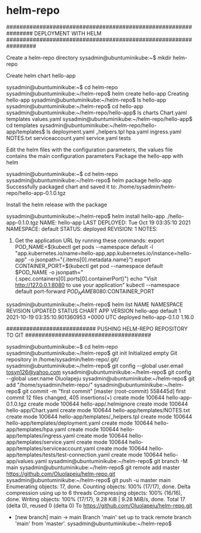 # helm-repo

################################################################ DEPLOYMENT WITH HELM #################################################################

Create a helm-repo directory
sysadmin@ubuntuminikube:~$ mkdir helm-repo

Create helm chart hello-app

sysadmin@ubuntuminikube:~$ cd helm-repo
sysadmin@ubuntuminikube:~/helm-repo$ helm create hello-app
Creating hello-app
sysadmin@ubuntuminikube:~/helm-repo$ ls
hello-app
sysadmin@ubuntuminikube:~/helm-repo$ cd hello-app
sysadmin@ubuntuminikube:~/helm-repo/hello-app$ ls
charts  Chart.yaml  templates  values.yaml
sysadmin@ubuntuminikube:~/helm-repo/hello-app$ cd templates
sysadmin@ubuntuminikube:~/helm-repo/hello-app/templates$ ls
deployment.yaml  _helpers.tpl  hpa.yaml  ingress.yaml  NOTES.txt  serviceaccount.yaml  service.yaml  tests

Edit the helm files with the configuration parameters, the values file contains the main configuration parameters
Package the hello-app with helm

sysadmin@ubuntuminikube:~$ cd helm-repo
sysadmin@ubuntuminikube:~/helm-repo$ helm package hello-app
Successfully packaged chart and saved it to: /home/sysadmin/helm-repo/hello-app-0.1.0.tgz

Install the helm release with the package

sysadmin@ubuntuminikube:~/helm-repo$ helm install hello-app ./hello-app-0.1.0.tgz
NAME: hello-app
LAST DEPLOYED: Tue Oct 19 03:35:10 2021
NAMESPACE: default
STATUS: deployed
REVISION: 1
NOTES:
1. Get the application URL by running these commands:
  export POD_NAME=$(kubectl get pods --namespace default -l "app.kubernetes.io/name=hello-app,app.kubernetes.io/instance=hello-app" -o jsonpath="{.items[0].metadata.name}")
  export CONTAINER_PORT=$(kubectl get pod --namespace default $POD_NAME -o jsonpath="{.spec.containers[0].ports[0].containerPort}")
  echo "Visit http://127.0.0.1:8080 to use your application"
  kubectl --namespace default port-forward $POD_NAME 8080:$CONTAINER_PORT

sysadmin@ubuntuminikube:~/helm-repo$ helm list
NAME            NAMESPACE       REVISION        UPDATED                                 STATUS          CHART           APP VERSION
hello-app       default         1               2021-10-19 03:35:10.901360953 +0000 UTC deployed        hello-app-0.1.0 1.16.0


########################### PUSHING HELM-REPO REPOSITORY TO GIT ######################################

sysadmin@ubuntuminikube:~$ cd helm-repo
sysadmin@ubuntuminikube:~/helm-repo$ git init
Initialized empty Git repository in /home/sysadmin/helm-repo/.git/
sysadmin@ubuntuminikube:~/helm-repo$ git config --global user.email tosyn126@yahoo.com
sysadmin@ubuntuminikube:~/helm-repo$ git config --global user.name Oluolapeju
sysadmin@ubuntuminikube:~/helm-repo$ git add "/home/sysadmin/helm-repo/"
sysadmin@ubuntuminikube:~/helm-repo$  git commit -m "first commit"
[master (root-commit) 558445d] first commit
 12 files changed, 405 insertions(+)
 create mode 100644 hello-app-0.1.0.tgz
 create mode 100644 hello-app/.helmignore
  create mode 100644 hello-app/Chart.yaml
 create mode 100644 hello-app/templates/NOTES.txt
 create mode 100644 hello-app/templates/_helpers.tpl
 create mode 100644 hello-app/templates/deployment.yaml
 create mode 100644 hello-app/templates/hpa.yaml
 create mode 100644 hello-app/templates/ingress.yaml
 create mode 100644 hello-app/templates/service.yaml
 create mode 100644 hello-app/templates/serviceaccount.yaml
 create mode 100644 hello-app/templates/tests/test-connection.yaml
 create mode 100644 hello-app/values.yaml
sysadmin@ubuntuminikube:~/helm-repo$ git branch -M main
sysadmin@ubuntuminikube:~/helm-repo$ git remote add master https://github.com/Oluolapeju/helm-repo.git
sysadmin@ubuntuminikube:~/helm-repo$ git push -u master main
Enumerating objects: 17, done.
Counting objects: 100% (17/17), done.
Delta compression using up to 6 threads
Compressing objects: 100% (16/16), done.
Writing objects: 100% (17/17), 9.28 KiB | 9.28 MiB/s, done.
Total 17 (delta 0), reused 0 (delta 0)
To https://github.com/Oluolapeju/helm-repo.git
 * [new branch]      main -> main
Branch 'main' set up to track remote branch 'main' from 'master'.
sysadmin@ubuntuminikube:~/helm-repo$





